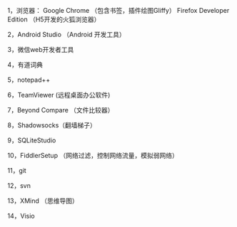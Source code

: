 1，浏览器：
    Google Chrome  （包含书签，插件绘图Gliffy）
    Firefox Developer Edition （H5开发的火狐浏览器）
    
2，Android Studio （Android 开发工具）

3，微信web开发者工具

4，有道词典

5，notepad++ 

6，TeamViewer (远程桌面办公软件)

7，Beyond Compare （文件比较器）

8，Shadowsocks（翻墙梯子）

9，SQLiteStudio 

10，FiddlerSetup （网络过滤，控制网络流量，模拟弱网络）

11，git 

12，svn

13，XMind （思维导图）

14，Visio

